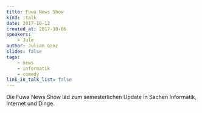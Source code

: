 ```yaml
---
title: Fuwa News Show
kind: :talk
date: 2017-10-12
created_at: 2017-10-06
speakers:
    - Jule
author: Julian Ganz
slides: false
tags:
    - news
    - informatik
    - comedy
link_in_talk_list: false
---
```


Die Fuwa News Show läd zum semesterlichen Update in Sachen Informatik,
Internet und Dinge.

